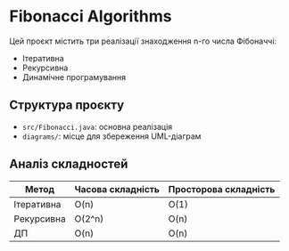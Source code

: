 # Fibonacci Algorithms

Цей проєкт містить три реалізації знаходження n-го числа Фібоначчі:
- Ітеративна
- Рекурсивна
- Динамічне програмування

## Структура проєкту
- `src/Fibonacci.java`: основна реалізація
- `diagrams/`: місце для збереження UML-діаграм

## Аналіз складностей

| Метод      | Часова складність | Просторова складність |
|------------|-------------------|------------------------|
| Ітеративна | O(n)              | O(1)                   |
| Рекурсивна | O(2^n)            | O(n)                   |
| ДП         | O(n)              | O(n)                   |